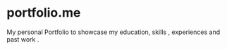 # portfolio.me
My personal Portfolio to showcase my education, skills , experiences and past work . 
